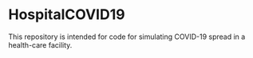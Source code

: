 # HospitalCOVID19

This repository is intended for code for simulating COVID-19 spread in a health-care facility.

